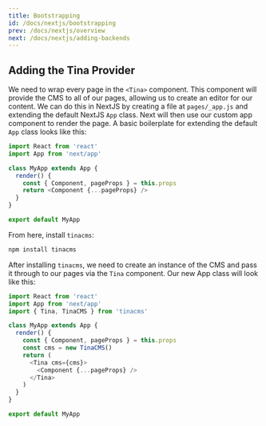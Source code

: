 ```yaml
---
title: Bootstrapping
id: /docs/nextjs/bootstrapping
prev: /docs/nextjs/overview
next: /docs/nextjs/adding-backends
---
```


## Adding the Tina Provider

We need to wrap every page in the `<Tina>` component. This component will provide the CMS to all of our pages, allowing us to create an editor for our content. We can do this in NextJS by creating a file at `pages/_app.js` and extending the default NextJS `App` class. Next will then use our custom app component to render the page. A basic boilerplate for extending the default `App` class looks like this:

```javascript
import React from 'react'
import App from 'next/app'

class MyApp extends App {
  render() {
    const { Component, pageProps } = this.props
    return <Component {...pageProps} />
  }
}

export default MyApp
```

From here, install `tinacms`:

```bash
npm install tinacms
```

After installing `tinacms`, we need to create an instance of the CMS and pass it through to our pages via the `Tina` component. Our new App class will look like this:

```javascript
import React from 'react'
import App from 'next/app'
import { Tina, TinaCMS } from 'tinacms'

class MyApp extends App {
  render() {
    const { Component, pageProps } = this.props
    const cms = new TinaCMS()
    return (
      <Tina cms={cms}>
        <Component {...pageProps} />
      </Tina>
    )
  }
}

export default MyApp
```
